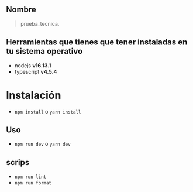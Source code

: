## Nombre
> prueba_tecnica.

## Herramientas que tienes que tener instaladas en tu sistema operativo
* nodejs __v16.13.1__
* typescript __v4.5.4__

# Instalación
* ```npm install``` o ```yarn install ```
    
## Uso

* ```npm run dev``` o ```yarn dev```

## scrips
* ```npm run lint```
* ```npm run format```